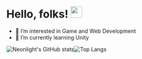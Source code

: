 # Hello, folks! <img src="https://raw.githubusercontent.com/MartinHeinz/MartinHeinz/master/wave.gif" width="30px">
- 👀 I’m interested in Game and Web Development
- 🌱 I’m currently learning Unity

![Neonlight's GitHub stats](https://github-readme-stats.vercel.app/api?username=Neonlight1452)![Top Langs](https://github-readme-stats.vercel.app/api/top-langs/?username=Neonlight1452)
